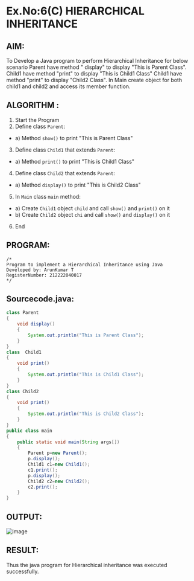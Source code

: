 
# Ex.No:6(C)             HIERARCHICAL INHERITANCE 

## AIM:
  To Develop a Java program to perform Hierarchical Inheritance for below scenario Parent have method " display" to display "This is Parent Class". Child1 have method "print" to display "This is Child1 Class" Child1 have method "print" to display "Child2 Class". In Main create object for both child1 and child2 and access its member function.


## ALGORITHM :
1.  Start the Program
2.	Define class `Parent`:
-	a) Method `show()` to print "This is Parent Class"
3.	Define class `Child1` that extends `Parent`:
-	a) Method `print()` to print "This is Child1 Class"
4.	Define class `Child2` that extends `Parent`:
-	a) Method `display()` to print "This is Child2 Class"
5.	In `Main` class `main` method:
-	a) Create `Child1` object `child` and call `show()` and `print()` on it
-	b) Create `Child2` object `chi` and call `show()` and `display()` on it
6.	End




## PROGRAM:
 ```
/*
Program to implement a Hierarchical Inheritance using Java
Developed by: ArunKumar T
RegisterNumber: 212222040017
*/
```

## Sourcecode.java:
```java
class Parent 
{
    void display()
    {
        System.out.println("This is Parent Class");
    }
}
class  Child1
{
    void print()
    {
        System.out.println("This is Child1 Class");
    }
}
class Child2
{
    void print()
    {
        System.out.println("This is Child2 Class");
    }
}
public class main
{
    public static void main(String args[])
    {
        Parent p=new Parent();
        p.display();
        Child1 c1=new Child1();
        c1.print();
        p.display();
        Child2 c2=new Child2();
        c2.print();
    }
}
```

## OUTPUT:

![image](https://github.com/user-attachments/assets/bd47481a-5ebd-4b8e-8e70-448ca5e7ea92)


## RESULT:
Thus the java program for Hierarchical inheritance was executed successfully.






